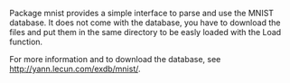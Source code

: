 Package mnist provides a simple interface to parse and use the MNIST database. It does not come with the database, you have to download the files and put them in the same directory to be easly loaded with the Load function.

For more information and to download the database, see http://yann.lecun.com/exdb/mnist/.
